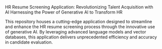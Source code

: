 HR Resume Screening Application: Revolutionizing Talent Acquisition with AI
Harnessing the Power of Generative AI to Transform HR

This repository houses a cutting-edge application designed to streamline and enhance the HR resume screening process through the innovative use of generative AI. By leveraging advanced language models and vector databases, this application delivers unprecedented efficiency and accuracy in candidate evaluation.
